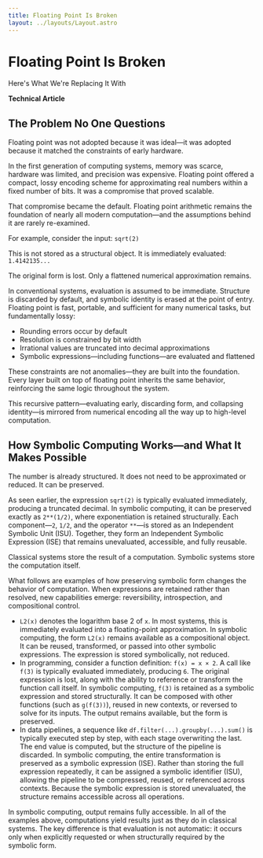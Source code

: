 ```yaml
---
title: Floating Point Is Broken
layout: ../layouts/Layout.astro
---
```


# Floating Point Is Broken 
<span class="block text-lg font-normal text-gray-600 mt-2">Here's What We're Replacing It With</span>

**Technical Article**

## The Problem No One Questions

Floating point was not adopted because it was ideal—it was adopted because it matched the constraints of early hardware.

In the first generation of computing systems, memory was scarce, hardware was limited, and precision was expensive. Floating point offered a compact, lossy encoding scheme for approximating real numbers within a fixed number of bits. It was a compromise that proved scalable.

That compromise became the default. Floating point arithmetic remains the foundation of nearly all modern computation—and the assumptions behind it are rarely re-examined.

For example, consider the input: `sqrt(2)`

This is not stored as a structural object. It is immediately evaluated: `1.4142135...`

The original form is lost. Only a flattened numerical approximation remains.

In conventional systems, evaluation is assumed to be immediate. Structure is discarded by default, and symbolic identity is erased at the point of entry. Floating point is fast, portable, and sufficient for many numerical tasks, but fundamentally lossy:

- Rounding errors occur by default  
- Resolution is constrained by bit width  
- Irrational values are truncated into decimal approximations  
- Symbolic expressions—including functions—are evaluated and flattened  

These constraints are not anomalies—they are built into the foundation. Every layer built on top of floating point inherits the same behavior, reinforcing the same logic throughout the system.

This recursive pattern—evaluating early, discarding form, and collapsing identity—is mirrored from numerical encoding all the way up to high-level computation.

## How Symbolic Computing Works—and What It Makes Possible

The number is already structured. It does not need to be approximated or reduced. It can be preserved.

As seen earlier, the expression `sqrt(2)` is typically evaluated immediately, producing a truncated decimal. In symbolic computing, it can be preserved exactly as `2**(1/2)`, where exponentiation is retained structurally. Each component—`2`, `1/2`, and the operator `**`—is stored as an Independent Symbolic Unit (ISU). Together, they form an Independent Symbolic Expression (ISE) that remains unevaluated, accessible, and fully reusable.

Classical systems store the result of a computation. Symbolic systems store the computation itself.

What follows are examples of how preserving symbolic form changes the behavior of computation. When expressions are retained rather than resolved, new capabilities emerge: reversibility, introspection, and compositional control.

- `L2(x)` denotes the logarithm base 2 of `x`. In most systems, this is immediately evaluated into a floating-point approximation. In symbolic computing, the form `L2(x)` remains available as a compositional object. It can be reused, transformed, or passed into other symbolic expressions. The expression is stored symbolically, not reduced.
- In programming, consider a function definition: `f(x) = x × 2`. A call like `f(3)` is typically evaluated immediately, producing `6`. The original expression is lost, along with the ability to reference or transform the function call itself. In symbolic computing, `f(3)` is retained as a symbolic expression and stored structurally. It can be composed with other functions (such as `g(f(3))`), reused in new contexts, or reversed to solve for its inputs. The output remains available, but the form is preserved.
- In data pipelines, a sequence like `df.filter(...).groupby(...).sum()` is typically executed step by step, with each stage overwriting the last. The end value is computed, but the structure of the pipeline is discarded. In symbolic computing, the entire transformation is preserved as a symbolic expression (ISE). Rather than storing the full expression repeatedly, it can be assigned a symbolic identifier (ISU), allowing the pipeline to be compressed, reused, or referenced across contexts. Because the symbolic expression is stored unevaluated, the structure remains accessible across all operations.

In symbolic computing, output remains fully accessible. In all of the examples above, computations yield results just as they do in classical systems. The key difference is that evaluation is not automatic: it occurs only when explicitly requested or when structurally required by the symbolic form.
